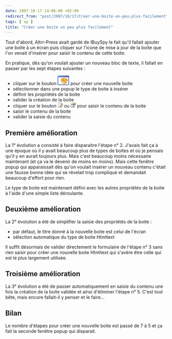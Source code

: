 ```yaml
---
date: 2007-10-17 14:06:00 +02:00
redirect_from: "post/2007/10/17/Creer-une-boite-un-peu-plus-facilement"
tags: [ ap ]
title: "Créer une boite un peu plus facilement"
---
```


Tout d'abord, Altrr-Press avait gardé de IBuySpy le fait qu'il fallait
ajouter une boite à un écran puis cliquer sur l'icone de mise à jour de la
boite que l'on venait d'insérer pour saisir le contenu de cette boite.

En pratique, dès qu'on voulait ajouter un nouveau bloc de texte, il fallait
en passer par les sept étapes suivantes :

* cliquer sur le bouton ![](/public/2007/addbox.gif) pour
créer une nouvelle boite
* sélectionner dans une popup le type de boite à insérer
* définir les propriétés de la boite
* valider la création de la boite
* cliquer sur le bouton ![](/public/2007/upditem.gif)
ou ![](/public/2007/cfgitem.gif) pour saisir le contenu
de la boite
* saisir le contenu de la boite
* valider la saisie du contenu

## Première amélioration

La 1° évolution a consisté à faire disparaitre l'étape n° 2. J'avais fait ça
à une époque où il y avait beaucoup plus de types de boites et où je pensais
qu'il y en aurait toujours plus. Mais c'est beaucoup moins nécessaire
maintenant (et ça va le devenir de moins en moins). Mais cette fenêtre popup
qui apparaissait dès qu'on voulait insérer un nouveau contenu c'était une
fausse bonne idée qui se révelait trop compliqué et demandait beaucoup d'effort
pour rien.

Le type de boite est maintenant défini avec les autres propriétés de la
boite à l'aide d'une simple liste déroulante.

## Deuxième amélioration

La 2° évolution a été de simplifier la saisie des propriétés de la boite
:

* par défaut, le titre donné à la nouvelle boite est celui de l'écran
* sélection automatique du type de boite Htmltext

Il suffit désormais de valider directement le formulaire de l'étape n° 3
sans rien saisir pour créer une nouvelle boite Htmltext qui s'avère être celle
qui est le plus largement utilisée.

## Troisième amélioration

La 3° évolution a été de passer automatiquement en saisie du contenu une
fois la création de la boite validée et ainsi d'éliminer l'étape n° 5. C'est
tout bête, mais encore fallait-il y penser et le faire...

## Bilan

Le nombre d'étapes pour créer une nouvelle boite est passé de 7 à 5 et ça
fait la seconde fenêtre popup qui disparait.
